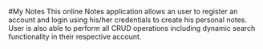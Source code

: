 #My Notes 
This online Notes application allows an user to register an account and login using his/her credentials to create his personal notes. User is also able to perform all CRUD operations including dynamic search functionality in their respective account.
